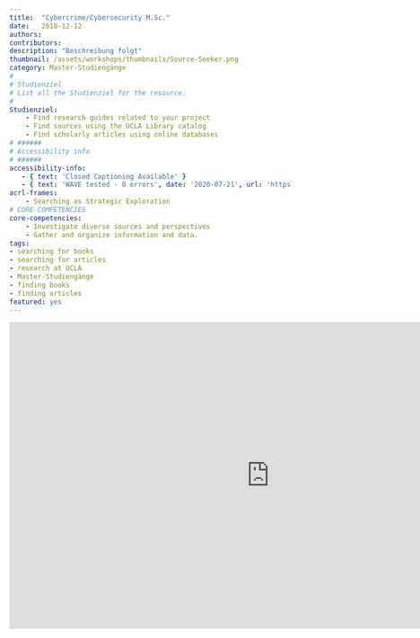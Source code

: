 ```yaml
---
title:  "Cybercrime/Cybersecurity M.Sc."
date:   2018-12-12
authors:
contributors:
description: "Beschreibung folgt"
thumbnail: /assets/workshops/thumbnails/Source-Seeker.png
category: Master-Studiengänge
#
# Studienziel
# List all the Studienziel for the resource.
#
Studienziel:
    - Find research guides related to your project
    - Find sources using the UCLA Library catalog
    - Find scholarly articles using online databases
# ######
# Accessibility info
# ######
accessibility-info:
   - { text: 'Closed Captioning Available' }
   - { text: 'WAVE tested - 0 errors', date: '2020-07-21', url: 'https://wave.webaim.org/' }
acrl-frames:
    - Searching as Strategic Exploration
# CORE COMPETENCIES
core-competencies:
    - Investigate diverse sources and perspectives
    - Gather and organize information and data.
tags:
- searching for books
- searching for articles
- research at UCLA
- Master-Studiengänge
- finding books
- finding articles
featured: yes
---
```

<iframe src="https://uclabruinlearn.h5p.com/content/1291763652104996268/embed" width="926" height="546" frameborder="0" allowfullscreen="allowfullscreen"></iframe><script src="https://uclalibrary.github.io/research-tips/assets/js/resizer.js" charset="UTF-8"></script>
